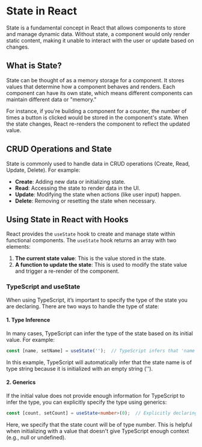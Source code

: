 # State in React

State is a fundamental concept in React that allows components to store and manage dynamic data. Without state, a component would only render static content, making it unable to interact with the user or update based on changes.

## What is State?

State can be thought of as a memory storage for a component. It stores values that determine how a component behaves and renders. Each component can have its own state, which means different components can maintain different data or "memory."

For instance, if you're building a component for a counter, the number of times a button is clicked would be stored in the component's state. When the state changes, React re-renders the component to reflect the updated value.

## CRUD Operations and State

State is commonly used to handle data in CRUD operations (Create, Read, Update, Delete). For example:

- **Create**: Adding new data or initializing state.
- **Read**: Accessing the state to render data in the UI.
- **Update**: Modifying the state when actions (like user input) happen.
- **Delete**: Removing or resetting the state when necessary.

## Using State in React with Hooks

React provides the `useState` hook to create and manage state within functional components. The `useState` hook returns an array with two elements:

1. **The current state value**: This is the value stored in the state.
2. **A function to update the state**: This is used to modify the state value and trigger a re-render of the component.

### TypeScript and useState

When using TypeScript, it’s important to specify the type of the state you are declaring. There are two ways to handle the type of state:

#### 1. **Type Inference**

In many cases, TypeScript can infer the type of the state based on its initial value. For example:

```typescript
const [name, setName] = useState('');  // TypeScript infers that 'name' is a string
```
In this example, TypeScript will automatically infer that the state name is of type string because it is initialized with an empty string ('').

#### 2. **Generics**
If the initial value does not provide enough information for TypeScript to infer the type, you can explicitly specify the type using generics:

```typescript
const [count, setCount] = useState<number>(0);  // Explicitly declaring 'count' as a number
```
Here, we specify that the state count will be of type number. This is helpful when initializing with a value that doesn't give TypeScript enough context (e.g., null or undefined).